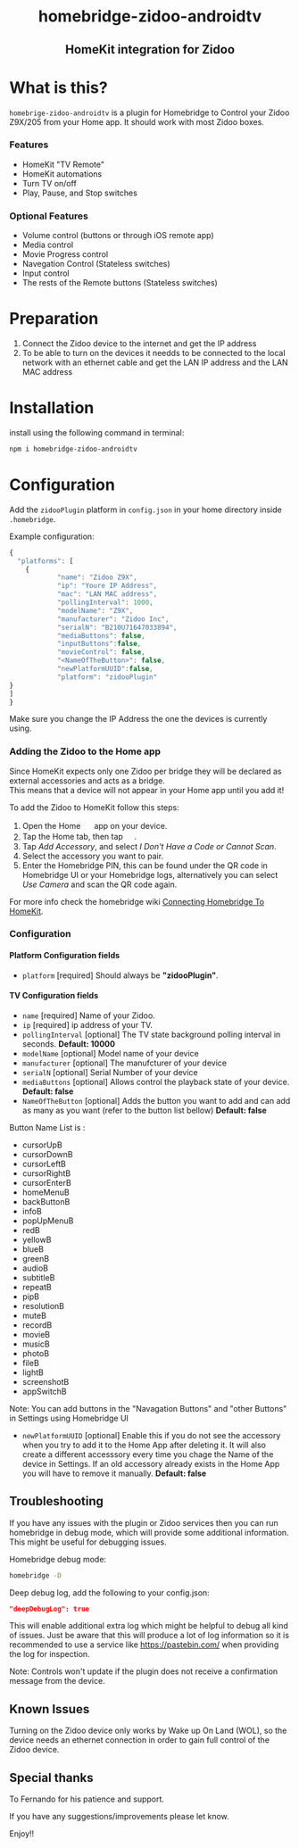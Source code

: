 <span align="center">

# homebridge-zidoo-androidtv
## HomeKit integration for Zidoo
</span>

# What is this?

`homebrige-zidoo-androidtv` is a plugin for Homebridge to Control your Zidoo Z9X/205 from your Home app. It should work with most Zidoo boxes.


### Features
* HomeKit "TV Remote"
* HomeKit automations
* Turn TV on/off
* Play, Pause, and Stop switches
### Optional Features
* Volume control (buttons or through iOS remote app) 
* Media control
* Movie Progress control
* Navegation Control (Stateless switches)
* Input control
* The rests of the Remote buttons (Stateless switches)

# Preparation
1. Connect the Zidoo device to the internet and get the IP address
2. To be able to turn on the devices it needds to be connected to the local network with an ethernet cable and get the LAN IP address and the LAN MAC address

# Installation
install using the following command in terminal:
```sh
npm i homebridge-zidoo-androidtv
```

# Configuration

Add the `zidooPlugin` platform in `config.json` in your home directory inside `.homebridge`.

Example configuration:

```js
{
  "platforms": [
    {
            "name": "Zidoo Z9X",
            "ip": "Youre IP Address", 
            "mac": "LAN MAC address", 
            "pollingInterval": 1000,
            "modelName": "Z9X",
            "manufacturer": "Zidoo Inc",
            "serialN": "B210U71647033894",
            "mediaButtons": false,
            "inputButtons":false,
            "movieControl": false,
            "<NameOfTheButton>": false,
            "newPlatformUUID":false,
            "platform": "zidooPlugin"
}
]
}
```

Make sure you change the IP Address the one the devices is currently using.


### Adding the Zidoo to the Home app
Since HomeKit expects only one Zidoo per bridge they will be declared as external accessories and acts as a bridge.  
This means that a device will not appear in your Home app until you add it!

To add the Zidoo to HomeKit follow this steps:

1. Open the Home <img src="https://user-images.githubusercontent.com/3979615/78010622-4ea1d380-738e-11ea-8a17-e6a465eeec35.png" height="16.42px"> app on your device.
2. Tap the Home tab, then tap <img src="https://user-images.githubusercontent.com/3979615/78010869-9aed1380-738e-11ea-9644-9f46b3633026.png" height="16.42px">.
3. Tap *Add Accessory*, and select *I Don't Have a Code or Cannot Scan*.
4. Select the accessory you want to pair.
5. Enter the Homebridge PIN, this can be found under the QR code in Homebridge UI or your Homebridge logs, alternatively you can select *Use Camera* and scan the QR code again.

For more info check the homebridge wiki [Connecting Homebridge To HomeKit](https://github.com/homebridge/homebridge/wiki/Connecting-Homebridge-To-HomeKit).

### Configuration
#### Platform Configuration fields
- `platform` [required]
Should always be **"zidooPlugin"**.
#### TV Configuration fields
- `name` [required]
Name of your Zidoo.
- `ip` [required]
ip address of your TV.
- `pollingInterval` [optional]
The TV state background polling interval in seconds. **Default: 10000**
- `modelName` [optional]
Model name of your device
- `manufacturer` [optional]
The manufcturer of your device
- `serialN` [optional]
Serial Number of your device
- `mediaButtons` [optional]
Allows control the playback state of your device. **Default: false**
- `NameOfTheButton` [optional]
Adds the button you want to add and can add as many as you want (refer to the button list bellow) **Default: false**

Button Name List is :
- cursorUpB
- cursorDownB 
- cursorLeftB
- cursorRightB
- cursorEnterB
- homeMenuB
- backButtonB
- infoB
- popUpMenuB
- redB
- yellowB
- blueB
- greenB
- audioB
- subtitleB
- repeatB 
- pipB 
- resolutionB
- muteB
- recordB
- movieB
- musicB 
- photoB
- fileB
- lightB
- screenshotB
- appSwitchB
  


Note: You can add  buttons in the "Navagation Buttons" and "other Buttons" in Settings using Homebridge UI
- `newPlatformUUID` [optional]
Enable this if you do not see the accessory when you try to add it to the Home App after deleting it. It will also create a different accesssory every time you chage the Name of the device in Settings. If an old accessory already exists in the Home App you will have to remove it manually. **Default: false**

## Troubleshooting
If you have any issues with the plugin or Zidoo services then you can run homebridge in debug mode, which will provide some additional information. This might be useful for debugging issues.

Homebridge debug mode:
```sh
homebridge -D
```

Deep debug log, add the following to your config.json:
```json
"deepDebugLog": true
```
This will enable additional extra log which might be helpful to debug all kind of issues. Just be aware that this will produce a lot of log information so it is recommended to use a service like https://pastebin.com/ when providing the log for inspection.

Note: Controls won't update if the plugin does not receive a confirmation message from the device.

## Known Issues
Turning on the Zidoo device only works by Wake up On Land (WOL), so the device needs an ethernet connection in order to gain full control of the Zidoo device.

## Special thanks
To Fernando for his patience and support.

If you have any suggestions/improvements please let know.

Enjoy!!


